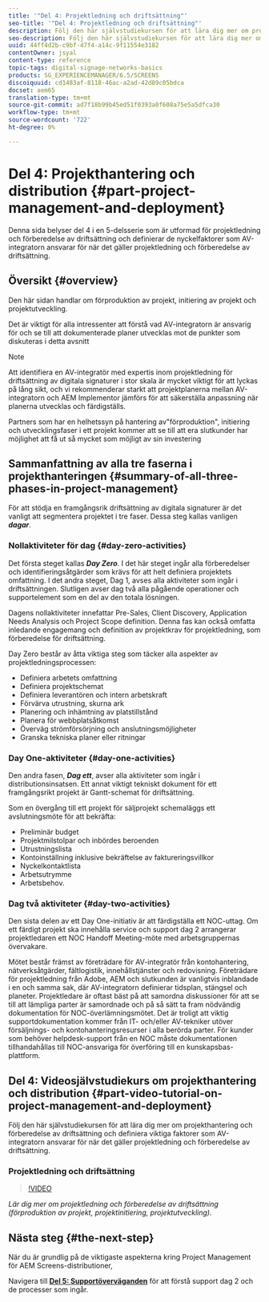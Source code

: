 ```yaml
---
title: '"Del 4: Projektledning och driftsättning"'
seo-title: '"Del 4: Projektledning och driftsättning"'
description: Följ den här självstudiekursen för att lära dig mer om projektledning och förberedelser för driftsättning (förproduktion av projekt, projektinitiering, projektutveckling). Dessutom får du veta hur projektets omfattning och tidsplan definieras tillsammans med information om leverantör, internt arbete och skurna ark.
seo-description: Följ den här självstudiekursen för att lära dig mer om projektledning och förberedelser för driftsättning (förproduktion av projekt, projektinitiering, projektutveckling). Dessutom får du veta hur projektets omfattning och tidsplan definieras tillsammans med information om leverantör, internt arbete och skurna ark.
uuid: 44ff4d2b-c9bf-47f4-a14c-9f11554e3182
contentOwner: jsyal
content-type: reference
topic-tags: digital-signage-networks-basics
products: SG_EXPERIENCEMANAGER/6.5/SCREENS
discoiquuid: cd1483af-8118-46ac-a2ad-42d89c05bdca
docset: aem65
translation-type: tm+mt
source-git-commit: ad7f18b99b45ed51f0393a0f608a75e5a5dfca30
workflow-type: tm+mt
source-wordcount: '722'
ht-degree: 0%

---
```



# Del 4: Projekthantering och distribution {#part-project-management-and-deployment}

Denna sida belyser del 4 i en 5-delsserie som är utformad för projektledning och förberedelse av driftsättning och definierar de nyckelfaktorer som AV-integratorn ansvarar för när det gäller projektledning och förberedelse av driftsättning.

## Översikt {#overview}

Den här sidan handlar om förproduktion av projekt, initiering av projekt och projektutveckling.

Det är viktigt för alla intressenter att förstå vad AV-integratorn är ansvarig för och se till att dokumenterade planer utvecklas mot de punkter som diskuteras i detta avsnitt

>[!NOTE]
>
>Att identifiera en AV-integratör med expertis inom projektledning för driftsättning av digitala signaturer i stor skala är mycket viktigt för att lyckas på lång sikt, och vi rekommenderar starkt att projektplanerna mellan AV-integratorn och AEM Implementor jämförs för att säkerställa anpassning när planerna utvecklas och färdigställs.
>
>Partners som har en helhetssyn på hantering av&quot;förproduktion&quot;, initiering och utvecklingsfaser i ett projekt kommer att se till att era slutkunder har möjlighet att få ut så mycket som möjligt av sin investering

## Sammanfattning av alla tre faserna i projekthanteringen {#summary-of-all-three-phases-in-project-management}

För att stödja en framgångsrik driftsättning av digitala signaturer är det vanligt att segmentera projektet i tre faser. Dessa steg kallas vanligen ***dagar***.

### Nollaktiviteter för dag {#day-zero-activities}

Det första steget kallas ***Day Zero***. I det här steget ingår alla förberedelser och identifieringsåtgärder som krävs för att helt definiera projektets omfattning. I det andra steget, Dag 1, avses alla aktiviteter som ingår i driftsättningen. Slutligen avser dag två alla pågående operationer och supportelement som en del av den totala lösningen.

Dagens nollaktiviteter innefattar Pre-Sales, Client Discovery, Application Needs Analysis och Project Scope definition. Denna fas kan också omfatta inledande engagemang och definition av projektkrav för projektledning, som förberedelse för driftsättning.

Day Zero består av åtta viktiga steg som täcker alla aspekter av projektledningsprocessen:

* Definiera arbetets omfattning
* Definiera projektschemat
* Definiera leverantören och intern arbetskraft
* Förvärva utrustning, skurna ark
* Planering och inhämtning av platstillstånd
* Planera för webbplatsåtkomst
* Överväg strömförsörjning och anslutningsmöjligheter
* Granska tekniska planer eller ritningar

### Day One-aktiviteter {#day-one-activities}

Den andra fasen, ***Dag ett***, avser alla aktiviteter som ingår i distributionsinsatsen. Ett annat viktigt tekniskt dokument för ett framgångsrikt projekt är Gantt-schemat för driftsättning.

Som en övergång till ett projekt för säljprojekt schemaläggs ett avslutningsmöte för att bekräfta:

* Preliminär budget
* Projektmilstolpar och inbördes beroenden
* Utrustningslista
* Kontoinställning inklusive bekräftelse av faktureringsvillkor
* Nyckelkontaktlista
* Arbetsutrymme
* Arbetsbehov.

### Dag två aktiviteter {#day-two-activities}

Den sista delen av ett Day One-initiativ är att färdigställa ett NOC-uttag. Om ett färdigt projekt ska innehålla service och support dag 2 arrangerar projektledaren ett NOC Handoff Meeting-möte med arbetsgruppernas övervakare.

Mötet består främst av företrädare för AV-integratör från kontohantering, nätverksåtgärder, fältlogistik, innehållstjänster och redovisning. Företrädare för projektledning från Adobe, AEM och slutkunden är vanligtvis inblandade i en och samma sak, där AV-integratorn definierar tidsplan, stängsel och planeter. Projektledare är oftast bäst på att samordna diskussioner för att se till att lämpliga parter är samordnade och på så sätt ta fram nödvändig dokumentation för NOC-överlämningsmötet. Det är troligt att viktig supportdokumentation kommer från IT- och/eller AV-tekniker utöver försäljnings- och kontohanteringsresurser i alla berörda parter. För kunder som behöver helpdesk-support från en NOC måste dokumentationen tillhandahållas till NOC-ansvariga för överföring till en kunskapsbas-plattform.

## Del 4: Videosjälvstudiekurs om projekthantering och distribution {#part-video-tutorial-on-project-management-and-deployment}

Följ den här självstudiekursen för att lära dig mer om projekthantering och förberedelse av driftsättning och definiera viktiga faktorer som AV-integratorn ansvarar för när det gäller projektledning och förberedelse av driftsättning.

### Projektledning och driftsättning

>[!VIDEO](https://video.tv.adobe.com/v/28408)

*Lär dig mer om projektledning och förberedelse av driftsättning (förproduktion av projekt, projektinitiering, projektutveckling).*

## Nästa steg {#the-next-step}

När du är grundlig på de viktigaste aspekterna kring Project Management för AEM Screens-distributioner,

Navigera till **[Del 5: Supportöverväganden](support-considerations.md)** för att förstå support dag 2 och de processer som ingår.

